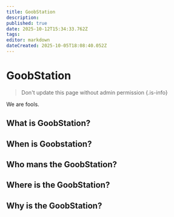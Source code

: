 ```yaml
---
title: GoobStation
description: 
published: true
date: 2025-10-12T15:34:33.762Z
tags: 
editor: markdown
dateCreated: 2025-10-05T18:08:40.052Z
---
```


# GoobStation

> Don't update this page without admin permission
{.is-info}

We are fools.

## What is GoobStation?

## When is Goobstation?

## Who mans the GoobStation?

## Where is the GoobStation?

## Why is the GoobStation?

